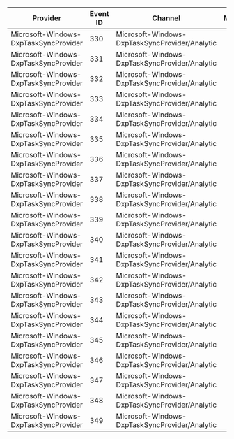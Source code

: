 Provider                               |  Event ID  |  Channel                                         |  Message
---------------------------------------|------------|--------------------------------------------------|---------
Microsoft-Windows-DxpTaskSyncProvider  |  330       |  Microsoft-Windows-DxpTaskSyncProvider/Analytic  |
Microsoft-Windows-DxpTaskSyncProvider  |  331       |  Microsoft-Windows-DxpTaskSyncProvider/Analytic  |
Microsoft-Windows-DxpTaskSyncProvider  |  332       |  Microsoft-Windows-DxpTaskSyncProvider/Analytic  |
Microsoft-Windows-DxpTaskSyncProvider  |  333       |  Microsoft-Windows-DxpTaskSyncProvider/Analytic  |
Microsoft-Windows-DxpTaskSyncProvider  |  334       |  Microsoft-Windows-DxpTaskSyncProvider/Analytic  |
Microsoft-Windows-DxpTaskSyncProvider  |  335       |  Microsoft-Windows-DxpTaskSyncProvider/Analytic  |
Microsoft-Windows-DxpTaskSyncProvider  |  336       |  Microsoft-Windows-DxpTaskSyncProvider/Analytic  |
Microsoft-Windows-DxpTaskSyncProvider  |  337       |  Microsoft-Windows-DxpTaskSyncProvider/Analytic  |
Microsoft-Windows-DxpTaskSyncProvider  |  338       |  Microsoft-Windows-DxpTaskSyncProvider/Analytic  |
Microsoft-Windows-DxpTaskSyncProvider  |  339       |  Microsoft-Windows-DxpTaskSyncProvider/Analytic  |
Microsoft-Windows-DxpTaskSyncProvider  |  340       |  Microsoft-Windows-DxpTaskSyncProvider/Analytic  |
Microsoft-Windows-DxpTaskSyncProvider  |  341       |  Microsoft-Windows-DxpTaskSyncProvider/Analytic  |
Microsoft-Windows-DxpTaskSyncProvider  |  342       |  Microsoft-Windows-DxpTaskSyncProvider/Analytic  |
Microsoft-Windows-DxpTaskSyncProvider  |  343       |  Microsoft-Windows-DxpTaskSyncProvider/Analytic  |
Microsoft-Windows-DxpTaskSyncProvider  |  344       |  Microsoft-Windows-DxpTaskSyncProvider/Analytic  |
Microsoft-Windows-DxpTaskSyncProvider  |  345       |  Microsoft-Windows-DxpTaskSyncProvider/Analytic  |
Microsoft-Windows-DxpTaskSyncProvider  |  346       |  Microsoft-Windows-DxpTaskSyncProvider/Analytic  |
Microsoft-Windows-DxpTaskSyncProvider  |  347       |  Microsoft-Windows-DxpTaskSyncProvider/Analytic  |
Microsoft-Windows-DxpTaskSyncProvider  |  348       |  Microsoft-Windows-DxpTaskSyncProvider/Analytic  |
Microsoft-Windows-DxpTaskSyncProvider  |  349       |  Microsoft-Windows-DxpTaskSyncProvider/Analytic  |